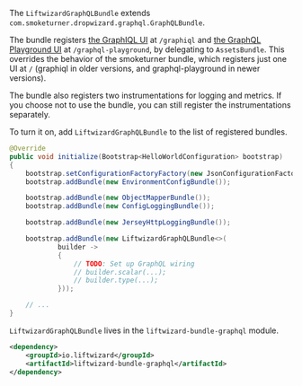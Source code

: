The `LiftwizardGraphQLBundle` extends `com.smoketurner.dropwizard.graphql.GraphQLBundle`.

The bundle registers [the GraphIQL UI](https://github.com/graphql/graphiql) at `/graphiql` and [the GraphQL Playground UI](https://github.com/graphql/graphql-playground) at `/graphql-playground`, by delegating to `AssetsBundle`. This overrides the behavior of the smoketurner bundle, which registers just one UI at `/` (graphiql in older versions, and graphql-playground in newer versions).

The bundle also registers two instrumentations for logging and metrics. If you choose not to use the bundle, you can still register the instrumentations separately.

To turn it on, add `LiftwizardGraphQLBundle` to the list of registered bundles.

```java
@Override
public void initialize(Bootstrap<HelloWorldConfiguration> bootstrap)
{
    bootstrap.setConfigurationFactoryFactory(new JsonConfigurationFactoryFactory<>());
    bootstrap.addBundle(new EnvironmentConfigBundle());

    bootstrap.addBundle(new ObjectMapperBundle());
    bootstrap.addBundle(new ConfigLoggingBundle());

    bootstrap.addBundle(new JerseyHttpLoggingBundle());

    bootstrap.addBundle(new LiftwizardGraphQLBundle<>(
            builder ->
            {
                // TODO: Set up GraphQL wiring
                // builder.scalar(...);
                // builder.type(...);
            })); 

    // ...
}
```

`LiftwizardGraphQLBundle` lives in the `liftwizard-bundle-graphql` module.

```xml
<dependency>
    <groupId>io.liftwizard</groupId>
    <artifactId>liftwizard-bundle-graphql</artifactId>
</dependency>
```

